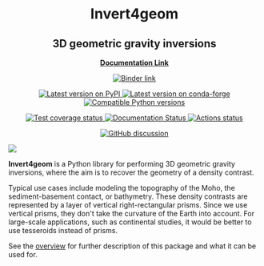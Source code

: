 <h1 align="center">Invert4geom</h1>
<h2 align="center">3D geometric gravity inversions
</h2>

<p align="center">
<a href="https://invert4geom.readthedocs.io"><strong>Documentation Link</strong></a>
</p>

<!-- SPHINX-START1 -->

<p align="center">
<a href="https://mybinder.org/v2/gh/mdtanker/invert4geom/main">
 <img src="https://mybinder.org/badge_logo.svg" alt="Binder link"></a>
 </p>

<p align="center">
<a href=https://pypi.org/project/invert4geom/>
<img src=https://img.shields.io/pypi/v/invert4geom
alt="Latest version on PyPI"
/>
</a>
<a href=https://github.com/conda-forge/invert4geom-feedstock>
<img src=https://img.shields.io/conda/vn/conda-forge/invert4geom
alt="Latest version on conda-forge"
/>
</a>
<a href=https://pypi.org/project/invert4geom/>
<img src=https://img.shields.io/pypi/pyversions/invert4geom
alt="Compatible Python versions"
/>

<p align="center">
<a href=https://app.codecov.io/github/mdtanker/invert4geom>
<img src=https://codecov.io/github/mdtanker/invert4geom/badge.svg?
alt="Test coverage status"
/>
</a>
<a href=https://invert4geom.readthedocs.io/en/latest/?badge=latest>
<img src=https://readthedocs.org/projects/invert4geom/badge/?version=latest&style=flat-square
alt='Documentation Status'
/>
<a href=https://github.com/mdtanker/invert4geom/actions>
<img src=https://github.com/mdtanker/invert4geom/workflows/CI/badge.svg
alt="Actions status"
/>
<p align="center">
<a href=https://github.com/mdtanker/invert4geom/discussions>
<img src=https://img.shields.io/static/v1?label=Discussions&message=Ask&color=blue&logo=github
alt="GitHub discussion"
/>
<!-- </a>
<a href="https://zenodo.org/badge/latestdoi/475677039">
<img src="https://zenodo.org/badge/475677039.svg?style=flat-square"
alt="Zenodo DOI"
/> -->
</a>
 </p>

<!-- <p align="center">
<img src="docs/figures/cover_fig.png"/>
</p> -->

<!-- SPHINX-END1 -->

![](docs/figures/cover_fig.png)

<!-- <p align="center">
<img src="docs/figures/cover_fig.png" width="400"/>
</p> -->

<!-- SPHINX-START2 -->

**Invert4geom** is a Python library for performing 3D geometric gravity inversions, where the aim is to recover the geometry of a density contrast.

Typical use cases include modeling the topography of the Moho, the sediment-basement contact, or bathymetry.
These density contrasts are represented by a layer of vertical right-rectangular prisms.
Since we use vertical prisms, they don't take the curvature of the Earth into account.
For large-scale applications, such as continental studies, it would be better to use tesseroids instead of prisms.

See the [overview](overview.md) for further description of this package and what it can be used for.

<!-- prettier-ignore-start -->
[actions-badge]:            https://github.com/mdtanker/invert4geom/workflows/CI/badge.svg
[actions-link]:             https://github.com/mdtanker/invert4geom/actions
[conda-badge]:              https://img.shields.io/conda/vn/conda-forge/invert4geom
[conda-link]:               https://github.com/conda-forge/invert4geom-feedstock
[codecov-badge]:            https://codecov.io/github/mdtanker/invert4geom/badge.svg?
[codecov-link]:             https://app.codecov.io/github/mdtanker/invert4geom
[github-discussions-badge]: https://img.shields.io/static/v1?label=Discussions&message=Ask&color=blue&logo=github
[github-discussions-link]:  https://github.com/mdtanker/invert4geom/discussions
[pypi-link]:                https://pypi.org/project/invert4geom/
[pypi-platforms]:           https://img.shields.io/pypi/pyversions/invert4geom
[pypi-version]:             https://img.shields.io/pypi/v/invert4geom
[rtd-badge]:                https://readthedocs.org/projects/invert4geom/badge/?version=latest
[rtd-link]:                 https://invert4geom.readthedocs.io/en/latest/?badge=latest

<!-- prettier-ignore-end -->

<!-- SPHINX-END2 -->

